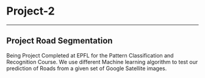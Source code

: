 # Project-2

-------
Project Road Segmentation
--------

Being Project Completed at EPFL for the Pattern Classification and Recognition Course. We use different Machine learning algorithm to  test our prediction of Roads from a given set of Google Satellite images.
